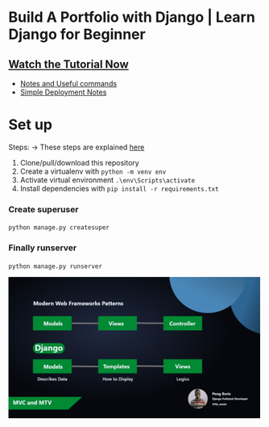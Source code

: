 # Build A Portfolio with Django | Learn Django for Beginner

## [Watch the Tutorial Now](https://www.youtube.com/watch?v=djNrEft8d_I&list=PLnH40zIDkjbSvyke2aopMo5EVbtbI73mH)

- [Notes and Useful commands](notes.md)
- [Simple Deployment Notes](Deploy.md)

# Set up
Steps:
-> These steps are explained [here](https://youtu.be/djNrEft8d_I)
1. Clone/pull/download this repository
2. Create a virtualenv with `python -m venv env`
3. Activate virtual environment `.\env\Scripts\activate`
4. Install dependencies with `pip install -r requirements.txt`

### Create superuser
`python manage.py createsuper`

### Finally runserver
`python manage.py runserver`

<img src="MVC.png" width="500px">
